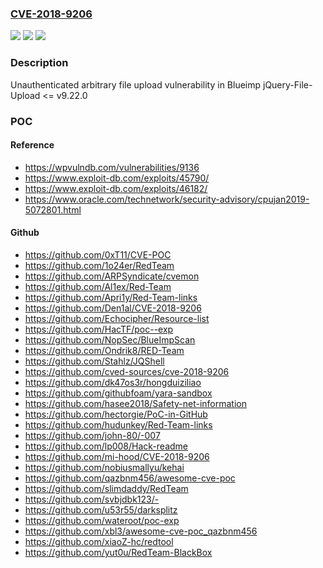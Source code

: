 ### [CVE-2018-9206](https://cve.mitre.org/cgi-bin/cvename.cgi?name=CVE-2018-9206)
![](https://img.shields.io/static/v1?label=Product&message=Blueimp%20jQuery-File-Upload&color=blue)
![](https://img.shields.io/static/v1?label=Version&message=%3C%3D%209.22.0%20&color=brighgreen)
![](https://img.shields.io/static/v1?label=Vulnerability&message=jQuery-File-Upload%20%3C%3D%20v9.22.0%20unauthenticated%20arbitrary%20file%20upload%20vulnerability&color=brighgreen)

### Description

Unauthenticated arbitrary file upload vulnerability in Blueimp jQuery-File-Upload <= v9.22.0

### POC

#### Reference
- https://wpvulndb.com/vulnerabilities/9136
- https://www.exploit-db.com/exploits/45790/
- https://www.exploit-db.com/exploits/46182/
- https://www.oracle.com/technetwork/security-advisory/cpujan2019-5072801.html

#### Github
- https://github.com/0xT11/CVE-POC
- https://github.com/1o24er/RedTeam
- https://github.com/ARPSyndicate/cvemon
- https://github.com/Al1ex/Red-Team
- https://github.com/Apri1y/Red-Team-links
- https://github.com/Den1al/CVE-2018-9206
- https://github.com/Echocipher/Resource-list
- https://github.com/HacTF/poc--exp
- https://github.com/NopSec/BlueImpScan
- https://github.com/Ondrik8/RED-Team
- https://github.com/Stahlz/JQShell
- https://github.com/cved-sources/cve-2018-9206
- https://github.com/dk47os3r/hongduiziliao
- https://github.com/githubfoam/yara-sandbox
- https://github.com/hasee2018/Safety-net-information
- https://github.com/hectorgie/PoC-in-GitHub
- https://github.com/hudunkey/Red-Team-links
- https://github.com/john-80/-007
- https://github.com/lp008/Hack-readme
- https://github.com/mi-hood/CVE-2018-9206
- https://github.com/nobiusmallyu/kehai
- https://github.com/qazbnm456/awesome-cve-poc
- https://github.com/slimdaddy/RedTeam
- https://github.com/svbjdbk123/-
- https://github.com/u53r55/darksplitz
- https://github.com/wateroot/poc-exp
- https://github.com/xbl3/awesome-cve-poc_qazbnm456
- https://github.com/xiaoZ-hc/redtool
- https://github.com/yut0u/RedTeam-BlackBox

